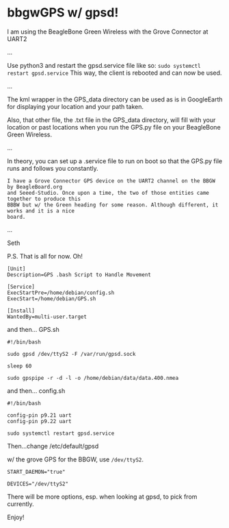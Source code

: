 # bbgwGPS w/ gpsd!

I am using the BeagleBone Green Wireless with the Grove Connector at UART2

...

Use python3 and restart the gpsd.service file like so: ` sudo systemctl restart gpsd.service `
This way, the client is rebooted and can now be used.

...

The kml wrapper in the GPS_data directory can be used as is in GoogleEarth for displaying
your location and your path taken.

Also, that other file, the .txt file in the GPS_data directory, will fill with your location
or past locations when you run the GPS.py file on your BeagleBone Green Wireless.

...

In theory, you can set up a .service file to run on boot so that the GPS.py file runs and 
follows you constantly. 

    I have a Grove Connector GPS device on the UART2 channel on the BBGW by BeagleBoard.org
    and Seeed-Studio. Once upon a time, the two of those entities came together to produce this 
    BBBW but w/ the Green heading for some reason. Although different, it works and it is a nice 
    board.

...

Seth

P.S. That is all for now. Oh!

```
[Unit]
Description=GPS .bash Script to Handle Movement

[Service]
ExecStartPre=/home/debian/config.sh
ExecStart=/home/debian/GPS.sh

[Install]
WantedBy=multi-user.target
```

and then... GPS.sh

```
#!/bin/bash

sudo gpsd /dev/ttyS2 -F /var/run/gpsd.sock

sleep 60

sudo gpspipe -r -d -l -o /home/debian/data/data.400.nmea
```

and then... config.sh

```
#!/bin/bash

config-pin p9.21 uart
config-pin p9.22 uart

sudo systemctl restart gpsd.service
```

Then...change /etc/default/gpsd

w/ the grove GPS for the BBGW, use ` /dev/ttyS2 `.

```
START_DAEMON="true"

DEVICES="/dev/ttyS2"
```

There will be more options, esp. when looking at gpsd, to pick from currently.

Enjoy!

